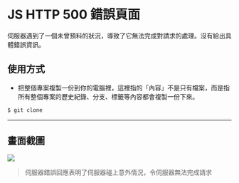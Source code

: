 # JS HTTP 500 錯誤頁面

伺服器遇到了一個未曾預料的狀況，導致了它無法完成對請求的處理。沒有給出具體錯誤資訊。

## 使用方式
- 把整個專案複製一份到你的電腦裡，這裡指的「內容」不是只有檔案，而是指所有整個專案的歷史紀錄、分支、標籤等內容都會複製一份下來。
```sh
$ git clone
```

----

## 畫面截圖
![](https://i.imgur.com/OzFtdzE.gif)
> 伺服器錯誤回應表明了伺服器碰上意外情況，令伺服器無法完成請求
